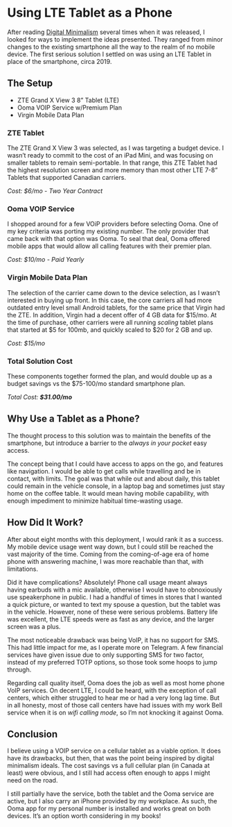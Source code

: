# Using LTE Tablet as a Phone


After reading [Digital Minimalism]() several times when it was released, I looked for ways to implement the ideas presented. They ranged from minor changes to the existing smartphone all the way to the realm of no mobile device. The first serious solution I settled on was using an LTE Tablet in place of the smartphone, circa 2019.
<!--more-->

## The Setup

- ZTE Grand X View 3 8” Tablet (LTE)
- Ooma VOIP Service w/Premium Plan
- Virgin Mobile Data Plan

### ZTE Tablet

The ZTE Grand X View 3 was selected, as I was targeting a budget device. I wasn’t ready to commit to the cost of an iPad Mini, and was focusing on smaller tablets to remain semi-portable. In that range, this ZTE Tablet had the highest resolution screen and more memory than most other LTE 7-8” Tablets that supported Canadian carriers. 

*Cost: $6/mo - Two Year Contract*


### Ooma VOIP Service

I shopped around for a few VOiP providers before selecting Ooma. One of my key criteria was porting my existing number. The only provider that came back with that option was Ooma. To seal that deal, Ooma offered mobile apps that would allow all calling features with their premier plan. 

*Cost: $10/mo - Paid Yearly*


### Virgin Mobile Data Plan

The selection of the carrier came down to the device selection, as I wasn’t interested in buying up front. In this case, the core carriers all had more outdated entry level small Android tablets, for the same price that Virgin had the ZTE. In addition, Virgin had a decent offer of 4 GB data for $15/mo. At the time of purchase, other carriers were all running *scaling* tablet plans that started at $5 for 100mb, and quickly scaled to $20 for 2 GB and up. 

*Cost: $15/mo*


### Total Solution Cost

These components together formed the plan, and would double up as a budget savings vs the $75-100/mo standard smartphone plan.

*Total Cost: **$31.00/mo***


## Why Use a Tablet as a Phone?

The thought process to this solution was to maintain the benefits of the smartphone, but introduce a barrier to the *always in your pocket* easy access.

The concept being that I could have access to apps on the go, and features like navigation. I would be able to get calls while travelling and be in contact, with limits. The goal was that while out and about daily, this tablet could remain in the vehicle console, in a laptop bag and sometimes just stay home on the coffee table. It would mean having mobile capability, with enough impediment to minimize habitual time-wasting usage.

## How Did It Work?

After about eight months with this deployment, I would rank it as a success. My mobile device usage went way down, but I could still be reached the vast majority of the time. Coming from the coming-of-age era of home phone with answering machine, I was more reachable than that, with limitations. 

Did it have complications? Absolutely! Phone call usage meant always having earbuds with a mic available, otherwise I would have to obnoxiously use speakerphone in public. I had a handful of times in stores that I wanted a quick picture, or wanted to text my spouse a question, but the tablet was in the vehicle. However, none of these were serious problems. Battery life was excellent, the LTE speeds were as fast as any device, and the larger screen was a plus.

The most noticeable drawback was being VoIP, it has no support for SMS. This had little impact for me, as I operate more on Telegram. A few financial services have given issue due to only supporting SMS for two factor, instead of my preferred TOTP options, so those took some hoops to jump through.

Regarding call quality itself, Ooma does the job as well as most home phone VoIP services. On decent LTE, I could be heard, with the exception of call centers, which either struggled to hear me or had a very long lag time. But in all honesty, most of those call centers have had issues with my work Bell service when it is on *wifi calling mode*, so I’m not knocking it against Ooma.

## Conclusion 

I believe using a VOIP service on a cellular tablet as a viable option. It does have its drawbacks, but then, that was the point being inspired by digital minimalism ideals. The cost savings vs a full cellular plan (in Canada at least) were obvious, and I still had access often enough to apps I might need on the road. 

I still partially have the service, both the tablet and the Ooma service are active, but I also carry an iPhone provided by my workplace. As such, the Ooma app for my personal number is installed and works great on both devices. It’s an option worth considering in my books!


